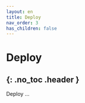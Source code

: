 ```yaml
---
layout: en
title: Deploy
nav_order: 3
has_children: false
---
```

# Deploy
{: .no_toc .header }
---

Deploy ...
